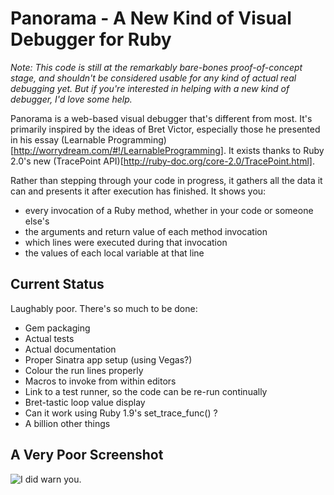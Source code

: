 # Panorama - A New Kind of Visual Debugger for Ruby

*Note: This code is still at the remarkably bare-bones proof-of-concept stage, and shouldn't be considered usable for any kind of actual real debugging yet. But if you're interested in helping with a new kind of debugger, I'd love some help.*

Panorama is a web-based visual debugger that's different from most. It's primarily inspired by the ideas of Bret Victor, especially those he presented in his essay (Learnable Programming)[http://worrydream.com/#!/LearnableProgramming]. It exists thanks to Ruby 2.0's new (TracePoint API)[http://ruby-doc.org/core-2.0/TracePoint.html].

Rather than stepping through your code in progress, it gathers all the data it can and presents it after execution has finished. It shows you:
* every invocation of a Ruby method, whether in your code or someone else's
* the arguments and return value of each method invocation
* which lines were executed during that invocation
* the values of each local variable at that line

## Current Status

Laughably poor. There's so much to be done:

* Gem packaging
* Actual tests
* Actual documentation
* Proper Sinatra app setup (using Vegas?)
* Colour the run lines properly
* Macros to invoke from within editors
* Link to a test runner, so the code can be re-run continually
* Bret-tastic loop value display
* Can it work using Ruby 1.9's set_trace_func() ?
* A billion other things

## A Very Poor Screenshot

![I did warn you.](http://yozlet.github.io/panorama/img/screenie1.png)